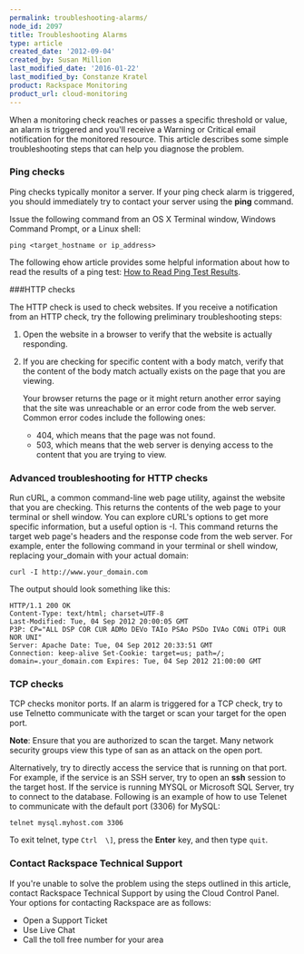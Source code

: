```yaml
---
permalink: troubleshooting-alarms/
node_id: 2097
title: Troubleshooting Alarms
type: article
created_date: '2012-09-04'
created_by: Susan Million
last_modified_date: '2016-01-22'
last_modified_by: Constanze Kratel
product: Rackspace Monitoring
product_url: cloud-monitoring
---
```


When a monitoring check reaches or passes a specific threshold or value,
an alarm is triggered and you'll receive a Warning or Critical email
notification for the monitored resource. This article describes some
simple troubleshooting steps that can help you diagnose the problem.

### Ping checks


Ping checks typically monitor a server. If your ping check alarm is
triggered, you should immediately try to contact your server using the
**ping** command.

Issue the following command from an OS X Terminal window, Windows
Command Prompt, or a Linux shell:

    ping <target_hostname or ip_address>

The following ehow article provides some helpful information about how
to read the results of a ping test: [How to Read Ping Test
Results](http://www.ehow.com/how_8241153_read-ping-test-results.html).

###HTTP checks


The HTTP check is used to check websites. If you receive a notification
from an HTTP check, try the following preliminary troubleshooting steps:

1.  Open the website in a browser to verify that the website is
    actually responding.
2.  If you are checking for specific content with a body match, verify
    that the content of the body match actually exists on the page that
    you are viewing.

    Your browser returns the page or it might return another error
    saying that the site was unreachable or an error code from the
    web server. Common error codes include the following ones:

    -   404, which means that the page was not found.
    -   503, which means that the web server is denying access to the
        content that you are trying to view.

### Advanced troubleshooting for HTTP checks

Run cURL, a common command-line web page utility, against the website
that you are checking. This returns the contents of the web page to your
terminal or shell window. You can explore cURL's options to get more
specific information, but a useful option is -I. This command returns
the target web page's headers and the response code from the web server.
For example, enter the following command in your terminal or shell
window, replacing your\_domain with your actual domain:

    curl -I http://www.your_domain.com

The output should look something like this:

    HTTP/1.1 200 OK
    Content-Type: text/html; charset=UTF-8
    Last-Modified: Tue, 04 Sep 2012 20:00:05 GMT
    P3P: CP="ALL DSP COR CUR ADMo DEVo TAIo PSAo PSDo IVAo CONi OTPi OUR NOR UNI"
    Server: Apache Date: Tue, 04 Sep 2012 20:33:51 GMT
    Connection: keep-alive Set-Cookie: target=us; path=/; domain=.your_domain.com Expires: Tue, 04 Sep 2012 21:00:00 GMT

### TCP checks


TCP checks monitor ports. If an alarm is triggered for a TCP check, try
to use Telnetto communicate with the target or scan your target for the
open port.

**Note**: Ensure that you are authorized to scan the target. Many
network security groups view this type of san as an attack on the open
port.

Alternatively, try to directly access the service that is running on
that port. For example, if the service is an SSH server, try to open an
**ssh** session to the target host. If the service is running MYSQL or
Microsoft SQL Server, try to connect to the database. Following is an
example of how to use Telenet to communicate with the default port
(3306) for MySQL:

    telnet mysql.myhost.com 3306

To exit telnet, type `Ctrl  \]`, press the **Enter** key, and then type `quit`.

### Contact Rackspace Technical Support


If you're unable to solve the problem using the steps outlined in this
article, contact Rackspace Technical Support by using the Cloud Control
Panel. Your options for contacting Rackspace are as follows:

-   Open a Support Ticket
-   Use Live Chat
-   Call the toll free number for your area
